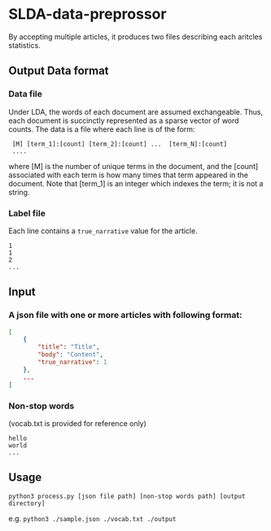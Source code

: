 # SLDA-data-preprossor

By accepting multiple articles, it produces two files describing each aritcles statistics.

## Output Data format

### Data file

Under LDA, the words of each document are assumed exchangeable.  Thus,
each document is succinctly represented as a sparse vector of word
counts. The data is a file where each line is of the form:

     [M] [term_1]:[count] [term_2]:[count] ...  [term_N]:[count]
     ....

where [M] is the number of unique terms in the document, and the
[count] associated with each term is how many times that term appeared
in the document.  Note that [term_1] is an integer which indexes the
term; it is not a string.

### Label file
Each line contains a `true_narrative` value for the article.

```
1
1
2
...
```

## Input

### A json file with one or more articles with following format:

```json
[
    {
        "title": "Title",
        "body": "Content",
        "true_narrative": 1
    },
    ...
]
```

### Non-stop words 
(vocab.txt is provided for reference only)

```
hello
world
...
```

## Usage

`python3 process.py [json file path] [non-stop words path] [output directory]`

e.g. `python3 ./sample.json ./vocab.txt ./output`
